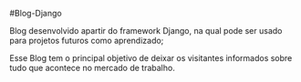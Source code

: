 #Blog-Django

Blog desenvolvido apartir do framework Django, na qual pode ser usado para projetos futuros como aprendizado;

Esse Blog tem o principal objetivo de deixar os visitantes informados sobre tudo que acontece no mercado de trabalho. 

